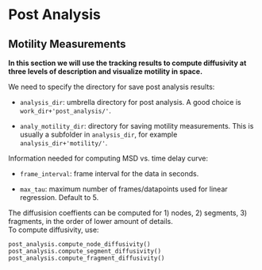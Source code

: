 # Post Analysis
## Motility Measurements
**In this section we will use the tracking results to compute diffusivity at three levels of description and visualize motility in space.**

We need to specify the directory for save post analysis results:

- `analysis_dir`: umbrella directory for post analysis. A good choice is `work_dir+'post_analysis/'`. 

- `analy_motility_dir`: directory for saving motility measurements. This is usually a subfolder in `analysis_dir`, for example `analysis_dir+'motility/'`.

Information needed for computing MSD vs. time delay curve:

- `frame_interval`: frame interval for the data in seconds.

- `max_tau`: maximum number of frames/datapoints used for linear regression. Default to 5.

The diffusision coeffients can be computed for 1) nodes, 2) segments, 3) fragments, in the order of lower amount of details.  
To compute diffusivity, use:
```
post_analysis.compute_node_diffusivity()
post_analysis.compute_segment_diffusivity()
post_analysis.compute_fragment_diffusivity()
```
